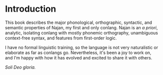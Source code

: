# Introduction

This book describes the major phonological, orthographic, syntactic, and
semantic properties of Najan, my first and only conlang. Najan is an *a priori*,
analytic, isolating conlang with mostly phonemic orthography, unambiguous
context-free syntax, and features from first-order logic.

I have no formal linguistic training, so the language is not very naturalistic
or elaborate as far as conlangs go. Nevertheless, it's been a joy to work on,
and I'm happy with how it has evolved and excited to share it with others.

*Soli Deo gloria.*
